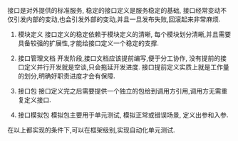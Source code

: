 接口是对外提供的标准服务, 稳定的接口定义是服务稳定的基础, 接口经常变动不仅引发内部的变动,也会引发外部的变动,并且一旦发布失败,回滚起来非常麻烦.

1. 模块定义
接口定义的稳定依赖于模块定义的清晰, 每个模块划分清晰,并且需要具备较强的扩展性,才能给接口定义一个稳定的支撑.

2. 接口管理文档
开发阶段,接口文档应该提前编写,便于分工协作, 没有提前的接口定义并行开发就是空谈,只会拖延开发进度. 接口提前定义实质上就是工作量的划分,明确好职责进度才会有保障.

3. 接口包
接口定义完之后需要提供一个独立的包给到调用方引用,调用方无需重复定义接口.

4. 接口模拟包
模拟包主要用于单元测试, 模拟正常或错误场景, 定义出参和入参.


在以上都实现的条件下,可以在框架级别,实现自动化单元测试.  
